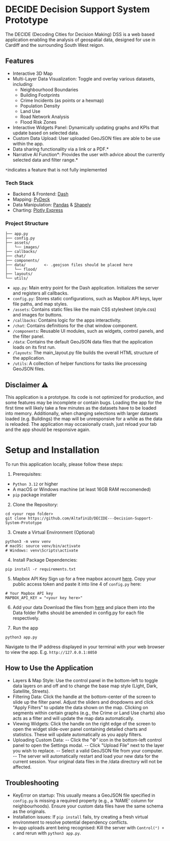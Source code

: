 # DECIDE Decision Support System Prototype

The DECIDE (Decoding Cities for Decision Making) DSS is a web based application enabling the analysis of geospatial data, designed for use in Cardiff and the surrounding South West reigon. 


## Features
- Interactive 3D Map
- Multi-Layer Data Visualization: Toggle and overlay various datasets, including: 
  - Neighbourhood Boundaries
  - Building Footprints
  - Crime Incidents (as points or a hexmap)
  - Population Density
  - Land Use
  - Road Network Analysis
  - Flood Risk Zones 
- Interactive Widgets Panel: Dynamically updating graphs and KPIs that update based on selected data. 
- Custom Data Upload: User uploaded GeoJSON files are able to be use within the app.
- Data sharing functionality via a link or a PDF.*
- Narrative AI Function*: Provides the user with advice about the currently selected data and filter range.*

`*`indicates a feature that is not fully implemented

### Tech Stack
- Backend & Frontend: [Dash](https://plotly.com/dash/)
- Mapping: [PyDeck](https://deckgl.readthedocs.io/en/latest/)
- Data Manipulation: [Pandas](https://pandas.pydata.org) & [Shapely](https://shapely.readthedocs.io/en/stable/)
- Charting: [Plotly Express](https://plotly.com/python/plotly-express/)

### Project Structure
```
├── app.py
├── config.py
├── assets/
│   └── images/
├── callbacks/
├── chat/
├── components/
├── data/        <- .geojson files should be placed here
│   └── flood/
├── layouts/
└── utils/
```
- `app.py`: Main entry point for the Dash application. Initializes the server and registers all callbacks.
- `config.py`: Stores static configurations, such as Mapbox API keys, layer file paths, and map styles.
- `/assets`: Contains static files like the main CSS stylesheet (style.css) and images for buttons.
- `/callbacks`: Contains logic for the apps interactivity.
- `/chat`: Contains definitions for the chat window component.
- `/components`: Reusable UI modules, such as widgets, control panels, and the filter panel.
- `/data`: Contains the default GeoJSON data files that the application loads on its first run.
- `/layouts`: The main_layout.py file builds the overall HTML structure of the application.
- `/utils`: A collection of helper functions for tasks like processing GeoJSON files.

## Disclaimer ⚠️

This application is a prototype. Its code is not optimized for production, and some features may be incomplete or contain bugs.
Loading the app for the first time will likely take a few minutes as the datasets have to be loaded into memory. Additionally, when changing selections with larger datasets loaded (e.g. Buildings) the map will be unresponsive for a while as the data is reloaded. The application may occasionally crash, just reload your tab and the app should be responsive again. 

# Setup and Installation
To run this application locally, please follow these steps:
1. Prerequisites:
- `Python 3.12` or higher
- A macOS or Windows machine (at least 16GB RAM reccomended)
- `pip` package installer

2. Clone the Repository:
```
cd <your repo folder>
git clone https://github.com/AltafiniD/DECIDE---Decision-Support-System-Prototype
```

3. Create a Virtual Environment (Optional)
```
python3 -m venv venv
# macOS: source venv/bin/activate  
# Windows: venv\Scripts\activate
```

4. Install Package Dependencies:
```
pip install -r requirements.txt
```

5. Mapbox API Key
Sign up for a free mapbox account [here](https://www.mapbox.com). Copy your public access token and paste it into line 4 of `config.py` here:
```
# Your Mapbox API key
MAPBOX_API_KEY = "<your key here>"
```

6. Add your data
Download the files from [here](https://www.google.com) and place them into the Data folder
Paths should be amended in config.py for each file respectively. 

7. Run the app
```
python3 app.py
```
Navigate to the IP address displayed in your terminal with your web browser to view the app. E.g. `http://127.0.0.1:8050`

## How to Use the Application
- Layers & Map Style: Use the control panel in the bottom-left to toggle data layers on and off and to change the base map style (Light, Dark, Satellite, Streets).
- Filtering Data: Click the handle at the bottom-center of the screen to slide up the filter panel. Adjust the sliders and dropdowns and click "Apply Filters" to update the data shown on the map. Clicking on segments within certain graphs (e.g., the Crime or Land Use charts) also acts as a filter and will update the map data automatically.
- Viewing Widgets: Click the handle on the right edge of the screen to open the widget slide-over panel containing detailed charts and statistics. These will update automatically as you apply filters.
- Uploading Custom Data:
-- Click the "⚙️" icon in the bottom-left control panel to open the Settings modal.
-- Click "Upload File" next to the layer you wish to replace.
-- Select a valid GeoJSON file from your computer.
-- The server will automatically restart and load your new data for the current session. Your original data files in the /data directory will not be affected.

## Troubleshooting
- KeyError on startup: This usually means a GeoJSON file specified in `config.py` is missing a required property (e.g., a 'NAME' column for neighbourhoods). Ensure your custom data files have the same schema as the originals.
- Installation issues: If `pip install` fails, try creating a fresh virtual environment to resolve potential dependency conflicts.
- In-app uploads arent being recognised: Kill the server with `Control(⌃) + c` and rerun with `python3 app.py`.




